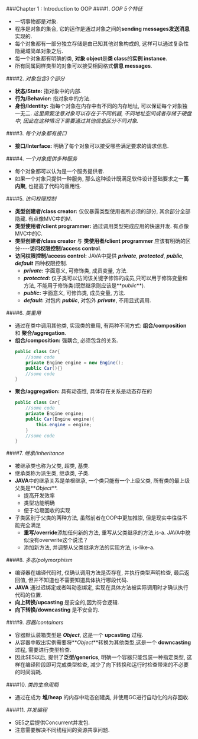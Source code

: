 ###Chapter 1 : Introduction to OOP
####1. _OOP 5个特征_
+ 一切事物都是对象.
+ 程序是对象的集合, 它的运作是通过对象之间的**sending messages发送消息**实现的.
+ 每个对象都有一部分独立存储是由已知其他对象构成的, 这样可以通过复杂性隐藏域简单对象之后.
+ 每一个对象都有明确的类, **对象 object**是**类 class**的**实例 instance**.
+ 所有同属同样类型的对象可以接受相同格式**信息 messages**.

####2. _对象包含3个部分_
+ **状态/State:** 指对象中的内部.
+ **行为/Behavior:** 指对象中的方法.
+ **身份/Identity:** 指每个对象在内存中有不同的内存地址, 可以保证每个对象独一无二. _这里需要注意对象可以存在于不同机器, 不同地址空间或者存储于硬盘中, 因此在这种情况下需要通过其他信息区分不同对象._

####3. _每个对象都有接口_
+ **接口/Interface:** 明确了每个对象可以接受哪些满足要求的请求信息.

####4. _一个对象提供多种服务_
+ 每个对象都可以认为是一个服务提供者.
+ 如果一个对象只提供一种服务, 那么这种设计既满足软件设计基础要求之一**高内聚**, 也提高了代码的重用性.

####5. _访问权限控制_
+ **类型创建者/class creator:** 仅仅暴露类型使用者所必须的部分, 其余部分全部隐藏. 有点像MVC中的M.
+ **类型使用者/client programmer:** 通过调用类型完成应用的快速开发. 有点像MVC中的C.
+ **类型创建者/class creator** 与 **类使用者/client programmer** 应该有明确的区分----**访问权限控制/access control**.
+ **访问权限控制/access control:** JAVA中提供 **_private_**, **_protected_**, **_public_**, **_default_** 四种权限控制.
    + **_private_:** 字面意义, 可修饰类, 成员变量, 方法.
    + **_protected_:** 仅子类可以访问该关键字修饰的成员,只可以用于修饰变量和方法, 不能用于修饰类(既然继承则应该是**_public_**).
    + **_public_:** 字面意义, 可修饰类, 成员变量, 方法.
    + **_default_:** 对包内 **_public_**, 对包外 **_private_**, 不用显式调用.

####6. _类重用_
+ 通过在类中调用其他类, 实现类的重用, 有两种不同方式: **组合/composition** 和 **聚合/aggregation**.
+ **组合/composition:** 强耦合, 必须包含的关系.
  ```Java
  public class Car{
      //some code
      private Engine engine = new Engine();
      public Car(){}
      //some code
  }
  ```
+ **聚合/aggregation:** 具有动态性, 具体存在关系是动态存在的
  ```java
  public class Car{
      //some code
      private Engine engine;
      public Car(Engine engine){
          this.engine = engine;
      }
      //some code
  }
  ```
  
####7. _继承/inheritance_
+ 被继承类也称为父类, 超类, 基类.
+ 继承类称为派生类, 继承类, 子类.
+ **JAVA**中的继承关系是单根继承, 一个类只能有一个上级父类, 所有类的最上级父类是**_Object_**.
    + 提高开发效率
    + 类型功能明确
    + 便于垃圾回收的实现
+ 子类区别于父类的两种方法, 虽然前者在OOP中更加推崇, 但是现实中往往不能完全满足
    + **重写/override**添加任何新的方法, 重写从父类继承的方法,is-a. JAVA中貌似没有overwrite这个说法？
    + 添加新方法, 并调整从父类继承方法的实现方法, is-like-a.

####8. _多态/polymorphism_
+ 编译器在编译代码时, 仅确认调用方法是否存在, 并执行类型声明检查, 最后返回值, 但并不知道也不需要知道具体执行哪段代码.
+ **JAVA** 通过迟绑定或者叫动态绑定, 实现在具体方法被实际调用时才确认执行代码的位置.
+ **向上转换/upcasting** 是安全的,因为符合逻辑.
+ **向下转换/downcasting** 是不安全的.

####9. _容器/containers_
+ 容器默认装箱类型是 **_Object_**, 这是一个 **upcasting** 过程.
+ 从容器中取出实例需要将**_Object_**转换为其他类型,这是一个 **downcasting** 过程, 需要进行类型检查.
+ 因此SE5以后, 提供了**泛型/generics**, 明确一个容器只能包装一种指定类型, 这样在编译阶段即可完成类型检查, 减少了向下转换和运行时检查带来的不必要的时间消耗.

####10. _类的生命周期_
+ 通过在成为 **堆/heap** 的内存中动态创建类, 并使用GC进行自动化的内存回收.

####11. _并发编程_
+ SE5之后提供Concurrent并发包.
+ 注意需要解决不同线程间的资源共享问题.
